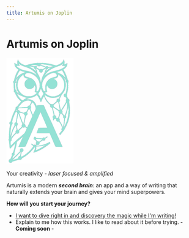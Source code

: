 ```yaml
---
title: Artumis on Joplin
---
```


# Artumis on Joplin
![Logo](../_resources/elegant_owl_side_dark_transparent_logo_only.png) 
  
Your creativity - *laser focused & amplified*  
  
Artumis is a modern ***second brain***: an app and a way of writing that naturally extends your brain and gives your mind superpowers.  
  
**How will you start your journey?**
* [I want to dive right in and discovery the magic while I'm writing!](./install_guide_artumis_on_joplin.md)
* Explain to me how this works. I like to read about it before trying. - **Coming soon** -

